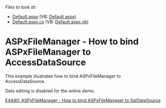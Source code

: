 <!-- default file list -->
*Files to look at*:

* [Default.aspx](./CS/WebSite/Default.aspx) (VB: [Default.aspx](./VB/WebSite/Default.aspx))
* [Default.aspx.cs](./CS/WebSite/Default.aspx.cs) (VB: [Default.aspx.vb](./VB/WebSite/Default.aspx.vb))
<!-- default file list end -->
# ASPxFileManager - How to bind ASPxFileManager to AccessDataSource


<p>This example illustrates how to bind ASPxFileManager to AccessDataSource.</p><p>Data editing is disabled for the online demo.</p><p><a href="https://www.devexpress.com/Support/Center/p/E4440">E4440: ASPxFileManager - How to bind ASPxFileManager to SqlDataSource</a></p>

<br/>


